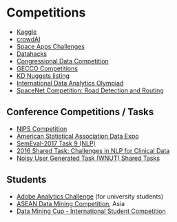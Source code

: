 # Competitions

* [Kaggle](https://www.kaggle.com/competitions)
* [crowdAI](https://www.crowdai.org)  
* [Space Apps Challenges](https://2017.spaceappschallenge.org/challenges/)
* [Datahacks](https://datahack.analyticsvidhya.com/contest/practice-problem-age-detection/)
* [Congressional Data Competition](https://www.challenge.gov/list/)
* [GECCO Competitions](http://gecco-2018.sigevo.org/index.html/tiki-index.php?page=Competitions)
* [KD Nuggets listing](https://www.kdnuggets.com/competitions/)
* [International Data Analytics Olympiad](http://idao.world/)
* [SpaceNet Competition: Road Detection and Routing](https://www.iqt.org/cosmiq-works-radiant-solutions-and-nvidia-announce-third-spacenettm-competition-road-detection-and-routing-challenge/#new_tab)

## Conference Competitions / Tasks
* [NIPS Competition](https://nips.cc/Conferences/2018/CallForCompetitions)
* [American Statistical Association Data Expo](http://community.amstat.org/stat-computing/data-expo/data-expo-2018)
* [SemEval-2017 Task 9 (NLP)](http://alt.qcri.org/semeval2017/task9/)
* [2016 Shared Task: Challenges in NLP for Clinical Data](https://www.i2b2.org/NLP/RDoCforPsychiatry/PreviousChallenges.php)
* [Noisy User Generated Task (WNUT) Shared Tasks](http://noisy-text.github.io/2017/)


## Students
* [Adobe Analytics Challenge](http://adobeanalyticschallenge.com/) (for university students)
* [ASEAN Data Mining Competition](https://www.youthop.com/competitions/asean-date-science-competition-2018), Asia
* [Data Mining Cup - International Student Competition](https://www.data-mining-cup.com/)



